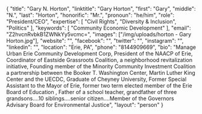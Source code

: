 {
  "title": "Gary N. Horton",
  "linktitle": "Gary Horton",
  "first": "Gary",
  "middle": "N.",
  "last": "Horton",
  "honorific": "Mr.",
  "pronoun": "he/him",
  "role": "President/CEO",
  "expertise": [
    "Civil Rights",
    "Diversity & Inclusion",
    "Politics"
  ],
  "keywords": [
    "Community Economic Development"
  ],
  "email": "Z2hvcnRvbkB1ZWNkYy5vcmc=",
  "images": ["/img/uploads/horton - Gary Horton.jpg"],
  "website": "",
  "facebook": "",
  "twitter": "",
  "instagram": "",
  "linkedin": "",
  "location": "Erie, PA",
  "phone": "8144909669",
  "bio": "Manage Urban Erie Community Development Corp, President of the NAACP of Erie, Coordinator of Eastside Grassroots Coalition, a neighborhood revitalization initiative, Founding member of the Minority Community Investment Coalition a partnership between the Booker T. Washington Center, Martin Luther King Center and the UECDC,  Graduate of Cheyney University, Former Special Assistant to the Mayor of Erie, former two term elected member of the Erie Board of Education , Father of a school teacher, grandfather of three grandsons....10 siblings....senior citizen....Member of the Governors Advisary Board for Environmental Justice",
  "layout": "person"
}
